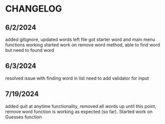 #   CHANGELOG

## 6/2/2024 ## 
added gitignore, updated words left file
got starter word and main menu functions working
started work on remove word method, able to find word but need to found word

## 6/3/2024 ##
resolved issue with finding word in list
need to add validator for input

## 7/19/2024
added quit at anytime functionality, removed all words up until this point, remove word function is working as expected (so far). Started work on Guesses function